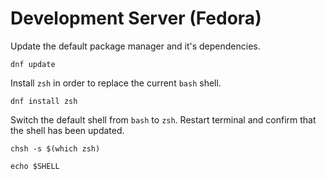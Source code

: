 # Development Server (Fedora)

Update the default package manager and it's dependencies.
```
dnf update
```
Install `zsh` in order to replace the current `bash` shell.
```
dnf install zsh
```
Switch the default shell from `bash` to `zsh`. Restart terminal and confirm that the shell has been updated.
```
chsh -s $(which zsh)
```
```
echo $SHELL
```
